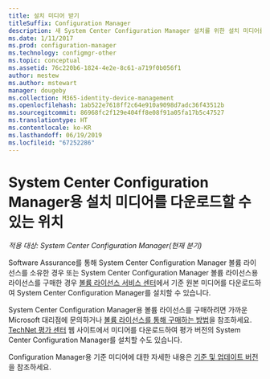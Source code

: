 ```yaml
---
title: 설치 미디어 받기
titleSuffix: Configuration Manager
description: 새 System Center Configuration Manager 설치를 위한 설치 미디어를 찾을 수 있는 위치를 알아봅니다.
ms.date: 1/11/2017
ms.prod: configuration-manager
ms.technology: configmgr-other
ms.topic: conceptual
ms.assetid: 76c220b6-1824-4e2e-8c61-a719f0b056f1
author: mestew
ms.author: mstewart
manager: dougeby
ms.collection: M365-identity-device-management
ms.openlocfilehash: 1ab522e7618ff2c64e910a9098d7adc36f43512b
ms.sourcegitcommit: 86968fc2f129e404ff8e08f91a05fa17b5c47527
ms.translationtype: HT
ms.contentlocale: ko-KR
ms.lasthandoff: 06/19/2019
ms.locfileid: "67252286"
---
```

# <a name="where-to-get-installation-media-for-system-center-configuration-manager"></a>System Center Configuration Manager용 설치 미디어를 다운로드할 수 있는 위치

*적용 대상: System Center Configuration Manager(현재 분기)*

Software Assurance를 통해 System Center Configuration Manager 볼륨 라이선스를 소유한 경우 또는 System Center Configuration Manager 볼륨 라이선스용 라이선스를 구매한 경우 [볼륨 라이선스 서비스 센터](https://www.microsoft.com/Licensing/servicecenter/default.aspx)에서 기준 원본 미디어를 다운로드하여 System Center Configuration Manager를 설치할 수 있습니다.   

System Center Configuration Manager용 볼륨 라이선스를 구매하려면 가까운 Microsoft 대리점에 문의하거나 [볼륨 라이선스를 통해 구매하는 방법]( https://www.microsoft.com/Licensing/how-to-buy/how-to-buy.aspx)을 참조하세요. [TechNet 평가 센터]( https://www.microsoft.com/en-us/evalcenter/evaluate-system-center-configuration-manager-and-endpoint-protection) 웹 사이트에서 미디어를 다운로드하여 평가 버전의 System Center Configuration Manager를 설치할 수도 있습니다.

Configuration Manager용 기준 미디어에 대한 자세한 내용은 [기준 및 업데이트 버전](/sccm/core/servers/manage/updates#bkmk_Baselines)을 참조하세요.
